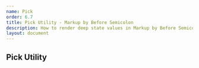 ```yaml
---
name: Pick
order: 6.7
title: Pick Utility - Markup by Before Semicolon
description: How to render deep state values in Markup by Before Semicolon
layout: document
---
```


## Pick Utility
